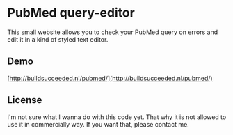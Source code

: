 PubMed query-editor
============

This small website allows you to check your PubMed query on errors and edit it in a kind of styled text editor.

Demo
----
[http://buildsucceeded.nl/pubmed/](http://buildsucceeded.nl/pubmed/)

License
-------
I'm not sure what I wanna do with this code yet. That why it is not allowed to use it in commercially way. If you want that, please contact me.
